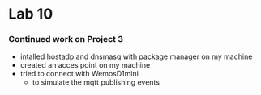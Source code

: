 # Lab 10

### Continued work on Project 3
- intalled hostadp and dnsmasq with package manager on my machine
- created an acces point on my machine
- tried to connect with WemosD1mini
    - to simulate the mqtt publishing events
